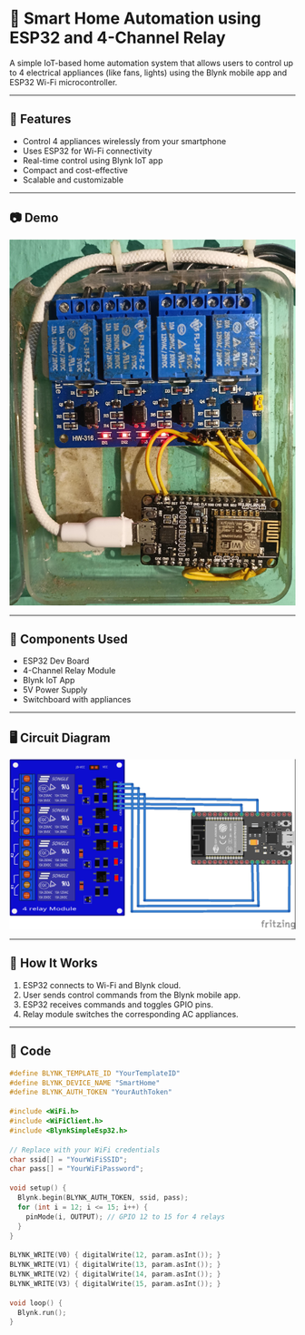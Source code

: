 # 🔌 Smart Home Automation using ESP32 and 4-Channel Relay

A simple IoT-based home automation system that allows users to control up to 4 electrical appliances (like fans, lights) using the Blynk mobile app and ESP32 Wi-Fi microcontroller.

---

## 📱 Features

- Control 4 appliances wirelessly from your smartphone
- Uses ESP32 for Wi-Fi connectivity
- Real-time control using Blynk IoT app
- Compact and cost-effective
- Scalable and customizable

---

## 📷 Demo

![Demo Image](images/demo.jpg)

---

## 🔧 Components Used

- ESP32 Dev Board
- 4-Channel Relay Module
- Blynk IoT App
- 5V Power Supply
- Switchboard with appliances

---

## 🖥️ Circuit Diagram

![Circuit Diagram](circuit_diagram/circuit.png)

---

## 🧠 How It Works

1. ESP32 connects to Wi-Fi and Blynk cloud.
2. User sends control commands from the Blynk mobile app.
3. ESP32 receives commands and toggles GPIO pins.
4. Relay module switches the corresponding AC appliances.

---

## 🧾 Code

```cpp
#define BLYNK_TEMPLATE_ID "YourTemplateID"
#define BLYNK_DEVICE_NAME "SmartHome"
#define BLYNK_AUTH_TOKEN "YourAuthToken"

#include <WiFi.h>
#include <WiFiClient.h>
#include <BlynkSimpleEsp32.h>

// Replace with your WiFi credentials
char ssid[] = "YourWiFiSSID";
char pass[] = "YourWiFiPassword";

void setup() {
  Blynk.begin(BLYNK_AUTH_TOKEN, ssid, pass);
  for (int i = 12; i <= 15; i++) {
    pinMode(i, OUTPUT); // GPIO 12 to 15 for 4 relays
  }
}

BLYNK_WRITE(V0) { digitalWrite(12, param.asInt()); }
BLYNK_WRITE(V1) { digitalWrite(13, param.asInt()); }
BLYNK_WRITE(V2) { digitalWrite(14, param.asInt()); }
BLYNK_WRITE(V3) { digitalWrite(15, param.asInt()); }

void loop() {
  Blynk.run();
}
